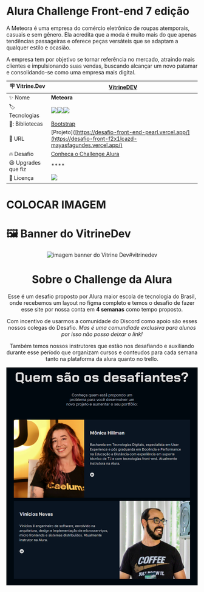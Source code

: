 # Alura Challenge Front-end 7 edição
  
A Meteora é uma empresa do comércio eletrônico de roupas atemporais, casuais e sem gênero. Ela acredita que a moda é muito mais do que apenas tendências passageiras e oferece peças versáteis que se adaptam a qualquer estilo e ocasião.
  
A empresa tem por objetivo se tornar referência no mercado, atraindo mais clientes e impulsionando suas vendas, buscando alcançar um novo patamar e consolidando-se como uma empresa mais digital.

| :placard: Vitrine.Dev |  [VitrineDEV](https://cursos.alura.com.br/vitrinedev/Mayarasfagundes)
| -------------  | --- |
| :sparkles: Nome        | **Meteora**
| :label: Tecnologias |   <img src="https://img.shields.io/badge/HTML5-E34F26?style=for-the-badge&logo=html5&logoColor=white"><img src="https://img.shields.io/badge/CSS3-1572B6?style=for-the-badge&logo=css3&logoColor=white"><img src="https://img.shields.io/badge/JavaScript-F7DF1E?style=for-the-badge&logo=javascript&logoColor=black">
| 🎇: Bibliotecas | [Bootstrap](https://getbootstrap.com/)
| :rocket: URL         | [Projeto]([https://desafio-front-end-pearl.vercel.app/](https://desafio-front-f2x1lcazd-mayasfagundes.vercel.app/)
| :fire: Desafio     | [Conheça o Challenge Alura](https://www.alura.com.br/challenges/front-end-6?host=https://cursos.alura.com.br)
| :laughing: Upgrades que fiz     | ****
| :page_with_curl: Licença         | [<img src="https://img.shields.io/badge/LICENSE-MIT-green"/>](https://choosealicense.com/licenses/mit/) 
  
</div>

# COLOCAR IMAGEM 

# 🖼️ Banner do VitrineDev
<div align="center">
<img src="#vitrinedev" alt="imagem banner do Vitrine Dev">#vitrinedev


#  Sobre o Challenge da Alura

Esse é um desafio proposto por Alura maior escola de tecnologia do Brasil, onde recebemos um layout no figma completo e temos o desafio de fazer esse site por nossa conta em **4 semanas** como tempo proposto.

Com incentivo de usarmos a comunidade do Discord como apoio são esses nossos colegas do Desafio. *Mas é uma comundiade exclusiva para alunos por isso não posso deixar o link!*



Também temos nossos instrutores que estão nos desafiando e auxiliando durante esse período que organizam cursos e conteudos para cada semana tanto na plataforma da alura quanto no trello.

<img src="https://github.com/DanielBarret0/challenge-alura-7-edicao/blob/main/assets/gif/desafiantes.png" alt="banner dos instrutores">

